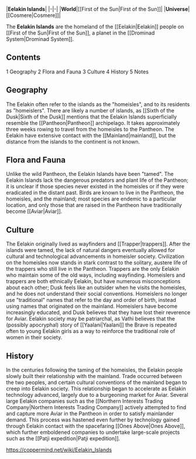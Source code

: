 |**Eelakin Islands**|
|-|-|
|**World**|[[First of the Sun\|First of the Sun]]|
|**Universe**|[[Cosmere\|Cosmere]]|

The **Eelakin Islands** are the homeland of the [[Eelakin\|Eelakin]] people on [[First of the Sun\|First of the Sun]], a planet in the [[Drominad System\|Drominad System]].

## Contents

1 Geography
2 Flora and Fauna
3 Culture
4 History
5 Notes


## Geography
The Eelakin often refer to the islands as the "homeisles", and to its residents as "homeislers". There are likely a number of islands, as [[Sixth of the Dusk\|Sixth of the Dusk]] mentions that the Eelakin Islands superficially resemble the [[Pantheon\|Pantheon]] archipelago. It takes approximately three weeks rowing to travel from the homeisles to the Pantheon. The Eelakin have extensive contact with the [[Mainland\|mainland]], but the distance from the islands to the continent is not known.

## Flora and Fauna
Unlike the wild Pantheon, the Eelakin Islands have been "tamed". The Eelakin Islands lack the dangerous predators and plant life of the Pantheon; it is unclear if those species never existed in the homeisles or if they were eradicated in the distant past. Birds are known to live in the Pantheon, the homeisles, and the mainland; most species are endemic to a particular location, and only those that are raised in the Pantheon have traditionally become [[Aviar\|Aviar]].

## Culture
The Eelakin originally lived as wayfinders and [[Trapper\|trappers]]. After the islands were tamed, the lack of natural dangers eventually allowed for cultural and technological advancements in homeisler society. Civilization on the homeisles now stands in stark contrast to the solitary, austere life of the trappers who still live in the Pantheon. Trappers are the only Eelakin who maintain some of the old ways, including wayfinding.
Homeislers and trappers are both ethnically Eelakin, but have numerous misconceptions about each other; Dusk feels like an outsider when he visits the homeisles, and he does not understand their social conventions. Homeislers no longer use "traditional" names that refer to the day and order of birth, instead using names that originated on the mainland. Homeislers have become increasingly educated, and Dusk believes that they have lost their reverence for Aviar.
Eelakin society may be patriarchal, as Vathi believes that the (possibly apocryphal) story of [[Yaalani\|Yaalani]] the Brave is repeated often to young Eelakin girls as a way to reinforce the traditional role of women in their society.

## History
In the centuries following the taming of the homeisles, the Eelakin people slowly built their relationship with the mainland. Trade occurred between the two peoples, and certain cultural conventions of the mainland began to creep into Eelakin society. This relationship began to accelerate as Eelakin technology advanced, largely due to a burgeoning market for Aviar. Several large Eelakin companies such as the [[Northern Interests Trading Company\|Northern Interests Trading Company]] actively attempted to find and capture more Aviar in the Pantheon in order to satisfy mainlander demand. This process was hastened even further by technology gained through Eelakin contact with the spacefaring [[Ones Above\|Ones Above]], which further emboldened companies to undertake large-scale projects such as the [[Patji expedition\|Patji expedition]].



https://coppermind.net/wiki/Eelakin_Islands